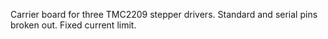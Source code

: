 Carrier board for three TMC2209 stepper drivers. Standard and serial pins broken out. Fixed current limit.